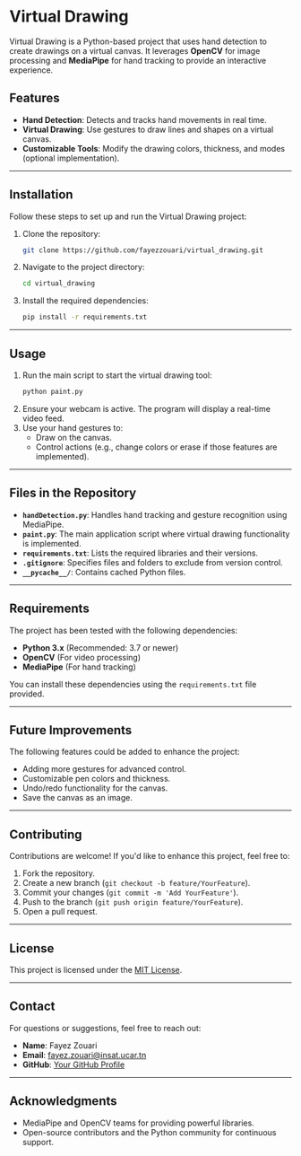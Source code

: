 
# Virtual Drawing

Virtual Drawing is a Python-based project that uses hand detection to create drawings on a virtual canvas. It leverages **OpenCV** for image processing and **MediaPipe** for hand tracking to provide an interactive experience.

## Features

- **Hand Detection**: Detects and tracks hand movements in real time.
- **Virtual Drawing**: Use gestures to draw lines and shapes on a virtual canvas.
- **Customizable Tools**: Modify the drawing colors, thickness, and modes (optional implementation).

---

## Installation

Follow these steps to set up and run the Virtual Drawing project:

1. Clone the repository:
   ```bash
   git clone https://github.com/fayezzouari/virtual_drawing.git
   ```
2. Navigate to the project directory:
   ```bash
   cd virtual_drawing
   ```
3. Install the required dependencies:
   ```bash
   pip install -r requirements.txt
   ```

---

## Usage

1. Run the main script to start the virtual drawing tool:
   ```bash
   python paint.py
   ```
2. Ensure your webcam is active. The program will display a real-time video feed.
3. Use your hand gestures to:
   - Draw on the canvas.
   - Control actions (e.g., change colors or erase if those features are implemented).

---

## Files in the Repository

- **`handDetection.py`**: Handles hand tracking and gesture recognition using MediaPipe.
- **`paint.py`**: The main application script where virtual drawing functionality is implemented.
- **`requirements.txt`**: Lists the required libraries and their versions.
- **`.gitignore`**: Specifies files and folders to exclude from version control.
- **`__pycache__/`**: Contains cached Python files.

---

## Requirements

The project has been tested with the following dependencies:

- **Python 3.x** (Recommended: 3.7 or newer)
- **OpenCV** (For video processing)
- **MediaPipe** (For hand tracking)

You can install these dependencies using the `requirements.txt` file provided.

---

## Future Improvements

The following features could be added to enhance the project:

- Adding more gestures for advanced control.
- Customizable pen colors and thickness.
- Undo/redo functionality for the canvas.
- Save the canvas as an image.

---

## Contributing

Contributions are welcome! If you'd like to enhance this project, feel free to:

1. Fork the repository.
2. Create a new branch (`git checkout -b feature/YourFeature`).
3. Commit your changes (`git commit -m 'Add YourFeature'`).
4. Push to the branch (`git push origin feature/YourFeature`).
5. Open a pull request.

---

## License

This project is licensed under the [MIT License](LICENSE).

---

## Contact

For questions or suggestions, feel free to reach out:

- **Name**: Fayez Zouari
- **Email**: fayez.zouari@insat.ucar.tn
- **GitHub**: [Your GitHub Profile](https://github.com/fayezzouari)

---

## Acknowledgments

- MediaPipe and OpenCV teams for providing powerful libraries.
- Open-source contributors and the Python community for continuous support.
